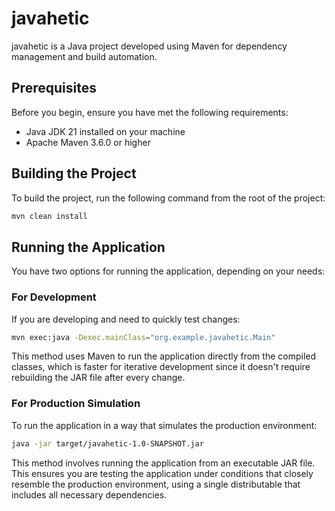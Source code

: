 # javahetic

javahetic is a Java project developed using Maven for dependency management and build automation.

## Prerequisites

Before you begin, ensure you have met the following requirements:
- Java JDK 21 installed on your machine
- Apache Maven 3.6.0 or higher

## Building the Project

To build the project, run the following command from the root of the project:

```bash
mvn clean install
```

## Running the Application
You have two options for running the application, depending on your needs:

### For Development
If you are developing and need to quickly test changes:

```bash
mvn exec:java -Dexec.mainClass="org.example.javahetic.Main"
```

This method uses Maven to run the application directly from the compiled classes, which is faster for iterative development since it doesn't require rebuilding the JAR file after every change.

### For Production Simulation
To run the application in a way that simulates the production environment:

```bash
java -jar target/javahetic-1.0-SNAPSHOT.jar
```

This method involves running the application from an executable JAR file. This ensures you are testing the application under conditions that closely resemble the production environment, using a single distributable that includes all necessary dependencies.